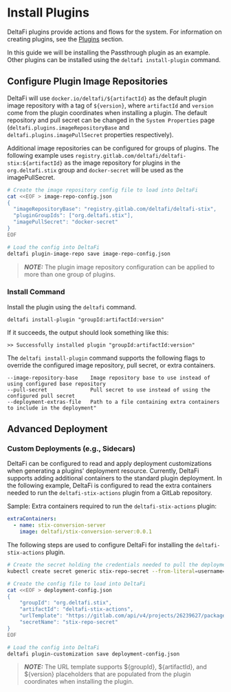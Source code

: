 # Install Plugins

DeltaFi plugins provide actions and flows for the system. For information on creating plugins, see the [Plugins](/plugins) section.

In this guide we will be installing the Passthrough plugin as an example. Other plugins can be installed using the `deltafi install-plugin` command.


## Configure Plugin Image Repositories
DeltaFi will use `docker.io/deltafi/${artifactId}` as the default plugin image repository with a tag of `${version}`, where `artifactId` and `version` come from the plugin coordinates when installing a plugin. The default repository and pull secret can be changed in the `System Properties` page (`deltafi.plugins.imageRepositoryBase` and `deltafi.plugins.imagePullSecret` properties respectively).

Additional image repositories can be configured for groups of plugins. The following example uses `registry.gitlab.com/deltafi/deltafi-stix:${artifactId}` as the image repository for plugins in the `org.deltafi.stix` group and `docker-secret` will be used as the imagePullSecret.

```bash
# Create the image repository config file to load into DeltaFi
cat <<EOF > image-repo-config.json
{
  "imageRepositoryBase": "registry.gitlab.com/deltafi/deltafi-stix",
  "pluginGroupIds": ["org.deltafi.stix"],
  "imagePullSecret": "docker-secret"
}
EOF

# Load the config into DeltaFi
deltafi plugin-image-repo save image-repo-config.json
```

> **_NOTE:_**  The plugin image repository configuration can be applied to more than one group of plugins.

### Install Command
Install the plugin using the `deltafi` command.

```
deltafi install-plugin "groupId:artifactId:version"
```

If it succeeds, the output should look something like this:

```
>> Successfully installed plugin "groupId:artifactId:version"
```

The `deltafi install-plugin` command supports the following flags to override the configured image repository, pull secret, or extra containers.
```
--image-repository-base    Image repository base to use instead of using configured base repository
--pull-secret              Pull secret to use instead of using the configured pull secret
--deployment-extras-file   Path to a file containing extra containers to include in the deployment"
```

## Advanced Deployment

### Custom Deployments (e.g., Sidecars)

DeltaFi can be configured to read and apply deployment customizations when generating a plugins' deployment resource. Currently, DeltaFi supports adding additional containers to the standard plugin deployment. In the following example, DeltaFi is configured to read the extra containers needed to run the `deltafi-stix-actions` plugin from a GitLab repository.

Sample: Extra containers required to run the `deltafi-stix-actions` plugin:
```yaml
extraContainers:
  - name: stix-conversion-server
    image: deltafi/stix-conversion-server:0.0.1
```

The following steps are used to configure DeltaFi for installing the `deltafi-stix-actions` plugin.
```bash
# Create the secret holding the credentials needed to pull the deployment-extras.yaml file
kubectl create secret generic stix-repo-secret --from-literal=username=${TOKEN_NAME} --from-literal=password=${TOKEN_VALUE} --namespace deltafi

# Create the config file to load into DeltaFi
cat <<EOF > deployment-config.json
{
    "groupId": "org.deltafi.stix",
    "artifactId": "deltafi-stix-actions",
    "urlTemplate": "https://gitlab.com/api/v4/projects/26239627/packages/generic/deltafi-stix/0.0.1/deployment-extras.yaml",
    "secretName": "stix-repo-secret"
}
EOF

# Load the config into DeltaFi
deltafi plugin-customization save deployment-config.json
```

> **_NOTE:_**  The URL template supports ${groupId}, ${artifactId}, and ${version} placeholders that are populated from the plugin coordinates when installing the plugin.
